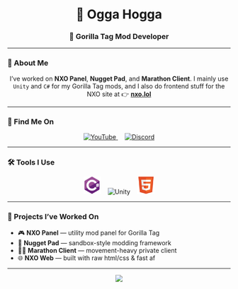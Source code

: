 <h1 align="center">🚀 Ogga Hogga</h1>
<h3 align="center">🐒 Gorilla Tag Mod Developer</h3>

---

### 🧠 About Me  
<p align="center">
  I’ve worked on <strong>NXO Panel</strong>, <strong>Nugget Pad</strong>, and <strong>Marathon Client</strong>.  
  I mainly use <code>Unity</code> and <code>C#</code> for my Gorilla Tag mods,  
  and I also do frontend stuff for the NXO site at 👉  
  <a href="https://nxo.lol" target="_blank"><strong>nxo.lol</strong></a>
</p>

---

### 📡 Find Me On  
<p align="center">
  <a href="https://www.youtube.com/@nuggetxogga" target="_blank">
    <img src="https://raw.githubusercontent.com/rahuldkjain/github-profile-readme-generator/master/src/images/icons/Social/youtube.svg" alt="YouTube" width="40" />
  </a>
  &nbsp;&nbsp;&nbsp;
  <a href="https://discord.gg/nxoontop" target="_blank">
    <img src="https://raw.githubusercontent.com/rahuldkjain/github-profile-readme-generator/master/src/images/icons/Social/discord.svg" alt="Discord" width="40" />
  </a>
</p>

---

### 🛠️ Tools I Use  
<p align="center">
  <img src="https://raw.githubusercontent.com/devicons/devicon/master/icons/csharp/csharp-original.svg" alt="C#" width="40" height="40"/>
  &nbsp;&nbsp;
  <img src="https://www.vectorlogo.zone/logos/unity3d/unity3d-icon.svg" alt="Unity" width="40" height="40"/>
  &nbsp;&nbsp;
  <img src="https://raw.githubusercontent.com/devicons/devicon/master/icons/html5/html5-original.svg" alt="HTML" width="40" height="40"/>
</p>

---

### 🧪 Projects I’ve Worked On
- 🎮 **NXO Panel** — utility mod panel for Gorilla Tag
- 🧱 **Nugget Pad** — sandbox-style modding framework
- 🧍‍♂️ **Marathon Client** — movement-heavy private client
- 🌐 **NXO Web** — built with raw html/css & fast af

---

<p align="center">
  <img src="https://capsule-render.vercel.app/api?type=waving&color=0:00e5ff,100:000000&height=120&section=footer"/>
</p>

